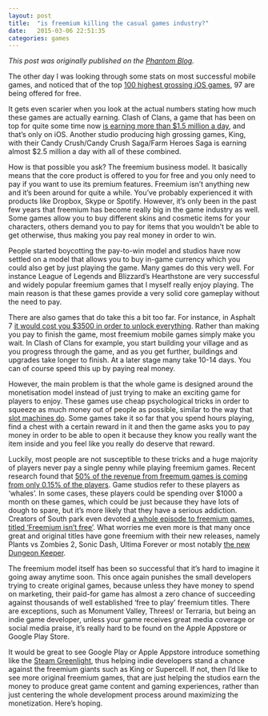 ```yaml
---
layout: post
title:  "is freemium killing the casual games industry?"
date:   2015-03-06 22:51:35
categories: games
---
```

*This post was originally published on the [Phantom Blog](http://phantom.land/blog/freemium-killing-casual-games-industry/).*

The other day I was looking through some stats on most successful mobile games, and noticed that of the top [100 highest grossing iOS games](http://appshopper.com/bestsellers/games/gros/?device=iphone), 97 are being offered for free.

It gets even scarier when you look at the actual numbers stating how much these games are actually earning. Clash of Clans, a game that has been on top for quite some time now [is earning more than $1.5 million a day](https://thinkgaming.com/app-sales-data/), and that’s only on iOS. Another studio producing high grossing games, King, with their Candy Crush/Candy Crush Saga/Farm Heroes Saga is earning almost $2.5 million a day with all of these combined.

How is that possible you ask? The freemium business model. It basically means that the core product is offered to you for free and you only need to pay if you want to use its premium features. Freemium isn’t anything new and it’s been around for quite a while. You’ve probably experienced it with products like Dropbox, Skype or Spotify. However, it’s only been in the past few years that freemium has become really big in the game industry as well. Some games allow you to buy different skins and cosmetic items for your characters, others demand you to pay for items that you wouldn’t be able to get otherwise, thus making you pay real money in order to win.

People started boycotting the pay-to-win model and studios have now settled on a model that allows you to buy in-game currency which you could also get by just playing the game. Many games do this very well. For instance League of Legends and Blizzard’s Hearthstone are very successful and widely popular freemium games that I myself really enjoy playing. The main reason is that these games provide a very solid core gameplay without the need to pay.

There are also games that do take this a bit too far. For instance, in Asphalt 7 [it would cost you $3500 in order to unlock everything](http://www.baekdal.com/opinion/optimizing-your-industry-to-the-point-of-suicide/). Rather than making you pay to finish the game, most freemium mobile games simply make you wait. In Clash of Clans for example, you start building your village and as you progress through the game, and as you get further, buildings and upgrades take longer to finish. At a later stage many take 10-14 days. You can of course speed this up by paying real money.

However, the main problem is that the whole game is designed around the monetisation model instead of just trying to make an exciting game for players to enjoy. These games use cheap psychological tricks in order to squeeze as much money out of people as possible, similar to the way that [slot machines do](http://dl.acm.org/citation.cfm?id=1920796). Some games take it so far that you spend hours playing, find a chest with a certain reward in it and then the game asks you to pay money in order to be able to open it because they know you really want the item inside and you feel like you really do deserve that reward.

Luckily, most people are not susceptible to these tricks and a huge majority of players never pay a single penny while playing freemium games. Recent research found that [50% of the revenue from freemum games is coming from only 0.15% of the players](http://recode.net/2014/02/26/a-long-tail-of-whales-half-of-mobile-games-money-comes-from-0-15-percent-of-players/). Game studios refer to these players as ‘whales’. In some cases, these players could be spending over $1000 a month on these games, which could be just because they have lots of dough to spare, but it’s more likely that they have a serious addiction. Creators of South park even devoted [a whole episode to freemium games, titled ‘Freemium isn’t free’](http://southpark.cc.com/full-episodes/s18e06-freemium-isnt-free). What worries me even more is that many once great and original titles have gone freemium with their new releases, namely Plants vs Zombies 2, Sonic Dash, Ultima Forever or most notably [the new Dungeon Keeper](https://www.youtube.com/watch?v=GpdoBwezFVA).

The freemium model itself has been so successful that it’s hard to imagine it going away anytime soon. This once again punishes the small developers trying to create original games, because unless they have money to spend on marketing, their paid-for game has almost a zero chance of succeeding against thousands of well established ‘free to play’ freemium titles. There are exceptions, such as Monument Valley, Threes! or Terraria, but being an indie game developer, unless your game receives great media coverage or social media praise, it’s really hard to be found on the Apple Appstore or Google Play Store.

It would be great to see Google Play or Apple Appstore introduce something like the [Steam Greenlight](https://steamcommunity.com/greenlight), thus helping indie developers stand a chance against the freemium giants such as King or Supercell. If not, then I’d like to see more original freemium games, that are just helping the studios earn the money to produce great game content and gaming experiences, rather than just centering the whole development process around maximizing the monetization. Here’s hoping.